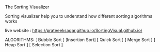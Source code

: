The Sorting Visualizer

Sorting visualizer help you to understand how different sorting algorithms works

live website : https://prateeeksagar.github.io/SortingVisual.github.io/

ALGORITHMS: [ Bubble Sort ] [Insertion Sort] [ Quick Sort ] [ Merge Sort ] [ Heap Sort ] [ Selection Sort ]
  

